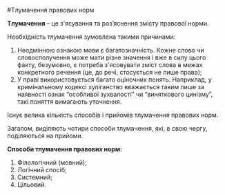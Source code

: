 #Тлумачення правових норм
<p><strong>Тлумачення</strong> &ndash; це з'ясування та роз&rsquo;яснення змісту правової норми.</p>
<p>Необхідність тлумачення зумовлена такими причинами:</p>
<ol>
<li> Неодмінною ознакою мови є багатозначність. Кожне слово чи словосполучення може мати різне значення і вже в силу цього факту, безумовно, є потреба з'ясовувати зміст слова в межах конкретного речення (це, до речі, стосується не лише права); </li>
<li> У праві використовується багато оціночних понять. Наприклад, у кримінальному кодексі хуліганство вважається таким лише за наявності ознак &ldquo;особливої зухвалості&rdquo; чи &ldquo;виняткового цинізму&rdquo;, такі поняття вимагають уточнення. </li>
</ol>
<p>Існує велика кількість способів і прийомів тлумачення правових норм.</p>
<p>Загалом, виділяють чотири способи тлумачення, які, в свою чергу, поділяються на прийоми. </p>
<p><strong>Способи тлумачення правових норм:</strong></p>
<ol>
<li> Філологічний (мовний); </li>
<li> Логічний спосіб; </li>
<li> Системний; </li>
<li> Цільовий.</li>
</ol>